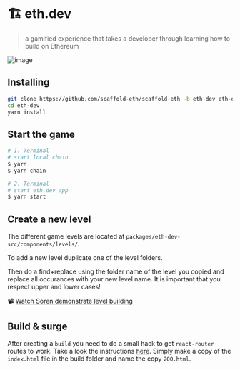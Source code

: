 # 🏗 eth.dev

> a gamified experience that takes a developer through learning how to build on Ethereum

![image](https://user-images.githubusercontent.com/2653167/169709929-97eafba7-db88-48ac-9041-1cca4b088d0b.png)

## Installing

```bash
git clone https://github.com/scaffold-eth/scaffold-eth -b eth-dev eth-dev
cd eth-dev
yarn install
```

## Start the game

```bash
# 1. Terminal
# start local chain
$ yarn
$ yarn chain

# 2. Terminal
# start eth.dev app
$ yarn start
```

## Create a new level

The different game levels are located at `packages/eth-dev-src/components/levels/`.

To add a new level duplicate one of the level folders.

Then do a find+replace using the folder name of the level you copied and replace all occurances with your new level name.
It is important that you respect upper and lower cases!

📽 [Watch Soren demonstrate level building](https://www.youtube.com/watch?v=31jb97uxEQ8&t=99s)

## Build & surge

After creating a `build` you need to do a small hack to get `react-router` routes to work.
Take a look the instructions [here](https://barcelonacodeschool.com/how-to-make-react-router-work-on-surge).
Simply make a copy of the `index.html` file in the build folder and name the copy `200.html`.
